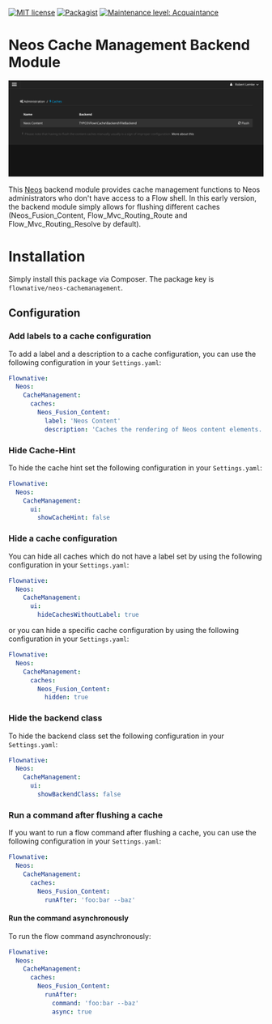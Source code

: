 [![MIT license](http://img.shields.io/badge/license-MIT-brightgreen.svg)](http://opensource.org/licenses/MIT)
[![Packagist](https://img.shields.io/packagist/v/flownative/neos-cachemanagement.svg)](https://packagist.org/packages/flownative/neos-cachemanagement)
[![Maintenance level: Acquaintance](https://img.shields.io/badge/maintenance-%E2%99%A1-ff69b4.svg)](https://www.flownative.com/en/products/open-source.html)

# Neos Cache Management Backend Module

![Screenshot of the Cache Management Module](Documentation/BackendScreenshot.png)

This [Neos](https://www.neos.io) backend module provides cache management functions to Neos administrators who don't have access to a Flow shell. In this early version, the backend module simply allows for flushing different caches (Neos_Fusion_Content, Flow_Mvc_Routing_Route and Flow_Mvc_Routing_Resolve by default).

# Installation

Simply install this package via Composer. The package key is `flownative/neos-cachemanagement`.

## Configuration

### Add labels to a cache configuration

To add a label and a description to a cache configuration, you can use the following configuration in your `Settings.yaml`:

```yaml
Flownative:
  Neos:
    CacheManagement:
      caches:
        Neos_Fusion_Content:
          label: 'Neos Content'
          description: 'Caches the rendering of Neos content elements.'
```

### Hide Cache-Hint

To hide the cache hint set the following configuration in your `Settings.yaml`:

```yaml
Flownative:
  Neos:
    CacheManagement:
      ui:
        showCacheHint: false
```

### Hide a cache configuration

You can hide all caches which do not have a label set by using the following configuration in your `Settings.yaml`:

```yaml
Flownative:
  Neos:
    CacheManagement:
      ui:
        hideCachesWithoutLabel: true
```

or you can hide a specific cache configuration by using the following configuration in your `Settings.yaml`:

```yaml
Flownative:
  Neos:
    CacheManagement:
      caches:
        Neos_Fusion_Content:
          hidden: true
```

### Hide the backend class

To hide the backend class set the following configuration in your `Settings.yaml`:

```yaml
Flownative:
  Neos:
    CacheManagement:
      ui:
        showBackendClass: false
```

### Run a command after flushing a cache

If you want to run a flow command after flushing a cache, you can use the following configuration in your `Settings.yaml`:

```yaml
Flownative:
  Neos:
    CacheManagement:
      caches:
        Neos_Fusion_Content:
          runAfter: 'foo:bar --baz'
```

#### Run the command asynchronously

To run the flow command asynchronously:

```yaml
Flownative:
  Neos:
    CacheManagement:
      caches:
        Neos_Fusion_Content:
          runAfter:
            command: 'foo:bar --baz'
            async: true
```
